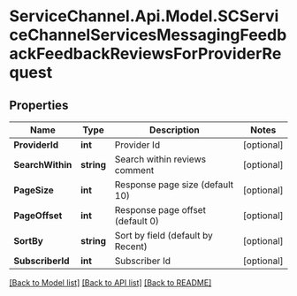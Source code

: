 # ServiceChannel.Api.Model.SCServiceChannelServicesMessagingFeedbackFeedbackReviewsForProviderRequest

## Properties

Name | Type | Description | Notes
------------ | ------------- | ------------- | -------------
**ProviderId** | **int** | Provider Id | [optional] 
**SearchWithin** | **string** | Search within reviews comment | [optional] 
**PageSize** | **int** | Response page size (default 10) | [optional] 
**PageOffset** | **int** | Response page offset (default 0) | [optional] 
**SortBy** | **string** | Sort by field (default by Recent) | [optional] 
**SubscriberId** | **int** | Subscriber Id | [optional] 

[[Back to Model list]](../README.md#documentation-for-models) [[Back to API list]](../README.md#documentation-for-api-endpoints) [[Back to README]](../README.md)

